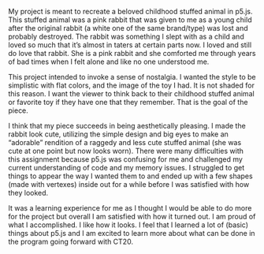 My project is meant to recreate a beloved childhood stuffed animal in p5.js. This stuffed animal was a pink rabbit that was given to me as a young child after the original rabbit (a white one of the same brand/type) was lost and probably destroyed. The rabbit was something I slept with as a child and loved so much that it’s almost in taters at certain parts now. I loved and still do love that rabbit. She is a pink rabbit and she comforted me through years of bad times when I felt alone and like no one understood me.

This project intended to invoke a sense of nostalgia. I wanted the style to be simplistic with flat colors, and the image of the toy I had. It is not shaded for this reason. I want the viewer to think back to their childhood stuffed animal or favorite toy if they have one that they remember. That is the goal of the piece.

I think that my piece succeeds in being aesthetically pleasing. I made the rabbit look cute, utilizing the simple design and big eyes to make an “adorable” rendition of a raggedy and less cute stuffed animal (she was cute at one point but now looks worn). There were many difficulties with this assignment because p5.js was confusing for me and challenged my current understanding of code and my memory issues. I struggled to get things to appear the way I wanted them to and ended up with a few shapes (made with vertexes) inside out for a while before I was satisfied with how they looked.

It was a learning experience for me as I thought I would be able to do more for the project but overall I am satisfied with how it turned out. I am proud of what I accomplished. I like how it looks. I feel that I learned a lot of (basic) things about p5.js and I am excited to learn more about what can be done in the program going forward with CT20.</p>

